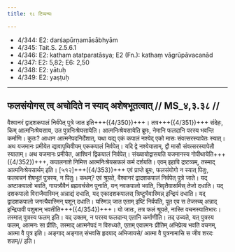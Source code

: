 ```yaml
---
title: ९८ टिप्पन्यः

---
```

- 4/344: E2: darśapūrṇamāsābhyām
- 4/345: Tait.S. 2.5.6.1
- 4/346: E2: katham atatparatāsya; E2 (Fn.): kathaṃ vāgrūpāvacanād
- 4/347: E2: 5,82; E6: 2,50
- 4/348: E2: yātuḥ
- 4/349: E2: yaṣṭuḥ

____________________________________________


## फलसंयोगस् त्व् अचोदिते न स्याद् अशेषभूतत्वात् // MS_४,३.३८ //

वैश्वानरं द्वादशकपालं निर्वपेत् पुत्रे जात इति+++({4/350})+++। तत्र+++({4/351})+++ संदेहः, किम् आत्मनिःश्रेयसाय, उत पुत्रनिःश्रेयसायेति। आत्मनिःश्रेयसायेति ब्रूमः, नेमानि फलदानि परस्य भवन्ति कर्माणि। कुतः? आधान आत्मनेपदनिर्देशात्, यथा यद्य् एकं कपालं नश्येद् एको मासः संवत्सरस्यापेतः स्यात्। अथ यजमानः प्रमीयेत द्यावापृथिवीयम् एककपालं निर्वपेत्। यदि द्वे नश्येयाताम्, द्वौ मासौ संवत्सरस्यापेतौ स्याताम्। अथ यजमानः प्रमीयेत, आश्विनं द्विकपालं निर्वपेत्। संख्यायोद्वासयति यजमानस्य गोपीथायेति+++({4/352})+++, कपालनाशे निमित्त आत्मनिःश्रेयसफलं कर्म दर्शयति। एवम् इहापि द्रष्टव्यम्, तस्माद् आत्मनिःश्रेयसार्थम् इति।
[५१२]+++({4/353})+++ एवं प्राप्ते ब्रूमः, फलसंयोगो न स्यात् पितुः, फलवचनं शेषभूतं पुत्रस्य, न पितुः। कथम्? एवं श्रूयते, वैश्वानरं द्वादशकपालं निर्वपेत् पुत्रे जाते। यद् अष्टाकपालो भवति, गायत्र्यैवैनं ब्रह्मवर्चसेन पुनाति, यन् नवकपालो भवति, त्रिवृतैवासमिंस् तेजो दधाति। यद् दशकपालो विराजैवास्मिन् अन्नाद्यं दधाति, यद् एकादशकपालस् त्रिष्टुभैवास्मिन्न् इन्द्रियं दधाति। यद् द्वादशकपालो जगत्यैवास्मिन् पशून् दधाति। यस्मिञ् जात एताम् इष्टिं निर्वपति, पूत एव स तेजस्व्य् अन्नाद् इन्द्रियावी पशुमान् भवतीति+++({4/354})+++। यो जातः, तत्र फलं श्रूयते, नास्ति वचनस्यातिभारः। तस्मात् पुत्रस्य फलम् इति। यद् उक्तम्, न परस्य फलदान्य् एतानि कर्माणीति। तद् उच्यते, यत् पुत्रस्य फलम्, आत्मनः सा प्रीतिः, तस्माद् आत्मनेपदं न विरुध्यते, एताम् एवात्मनः प्रीतिम् अभिप्रेत्य भवति वचनम्, आत्मा वै पुत्र इति।
अङ्गाद् अङ्गात् संभवसि हृदयाद् अभिजायसे/
आत्मा वै पुत्रनामासि स जीव शरदः शतम्// इति।

